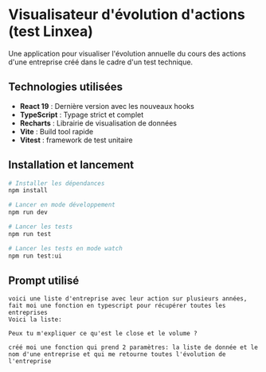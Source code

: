 # Visualisateur d'évolution d'actions (test Linxea)

Une application pour visualiser l'évolution annuelle du cours des actions d'une entreprise créé dans le cadre d'un test technique.

## Technologies utilisées

- **React 19** : Dernière version avec les nouveaux hooks
- **TypeScript** : Typage strict et complet
- **Recharts** : Librairie de visualisation de données
- **Vite** : Build tool rapide
- **Vitest** : framework de test unitaire

## Installation et lancement

```bash
# Installer les dépendances
npm install

# Lancer en mode développement
npm run dev

# Lancer les tests
npm run test

# Lancer les tests en mode watch
npm run test:ui
```

## Prompt utilisé

```
voici une liste d'entreprise avec leur action sur plusieurs années, fait moi une fonction en typescript pour récupérer toutes les entreprises
Voici la liste:
```

```
Peux tu m'expliquer ce qu'est le close et le volume ?
```

```
créé moi une fonction qui prend 2 paramètres: la liste de donnée et le nom d'une entreprise et qui me retourne toutes l'évolution de l'entreprise 
```

